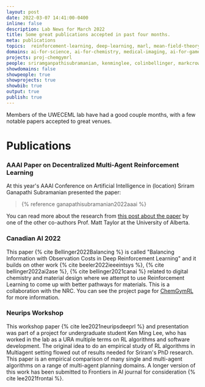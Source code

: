 ```yaml
---
layout: post
date: 2022-03-07 14:41:00-0400
inline: false
description: Lab News for March 2022
title: Some great publications accepted in past four months.
meta: publications
topics:  reinforcement-learning, deep-learning, marl, mean-field-theory, ChemGymRL
domains: ai-for-science, ai-for-chemistry, medical-imaging, ai-for-games
projects: proj-chemgymrl
people: sriramganpathisubramanian, kenminglee, colinbellinger, markcrowley 
showdomains: false
showpeople: true
showprojects: true
showbib: true
output: true
publish: true
---
```


Members of the UWECEML lab have had a good couple months, with a few notable papers accepted to great venues. 

  

# Publications

### AAAI Paper on Decentralized Multi-Agent Reinforcement Learning
At this year's AAAI Conference on Artificial Intelligence in (location) Sriram Ganapathi Subramanian presented the paper:

<blockquote>
{% reference ganapathisubramanian2022aaai %}
</blockquote>

You can read more about the research from [this post about the paper](https://www.ualberta.ca/science/news/2022/february/scaling-ai.html) by one of the other co-authors Prof. Matt Taylor at the University of Alberta.

### Canadian AI 2022 

This paper {% cite Bellinger2022Balancing %} is called "Balancing Information with Observation Costs in Deep Reinforcement Learning" and it builds on other work {% cite beeler2022ieeeintsys %}, {% cite bellinger2022ai2ase %}, {% cite bellinger2021canai %} related to digital chemistry and material design where we attempt to use Reinforcement Learning to come up with better pathways for materials. This is a collaboration with the NRC. You can see the project page for [ChemGymRL](/chemgymrl) for more information.

### Neurips Workshop
This workshop paper {% cite lee2021neuripsdeeprl %} and presentation was part of a project for undergraduate student Ken Ming Lee, who has worked in the lab as a URA multiple terms on RL algorithms and software development. The original idea to do an empirical study of RL algorithms in Multiagent setting flowed out of  results needed for Sriram's PhD research. This paper is an empirical comparison of many single and multi-agent algorithms on a range of multi-agent planning domains. A longer version of this work has been submitted to Frontiers in AI journal for consideration {% cite lee2021frontai %}.







